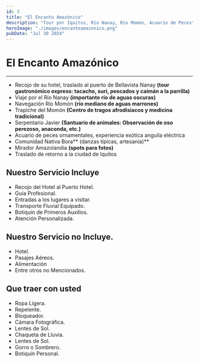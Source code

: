 ```yaml
---
id: 3
title: "El Encanto Amazónico"
description: "Tour por Iquitos, Río Nanay, Río Momón, Acuario de Peces"
heroImage: "./images/encantoamazonico.png"
pubDate: "Jul 30 2024"
---
```


# El Encanto Amazónico

---

- Recojo de su hotel, traslado al puerto de Bellavista Nanay **(tour gastronómico express: tacacho, suri, pescados y caimán a la parrilla)**
- Viaje por el Río Nanay **(importante río de aguas oscuras)**
- Navegación Río Momón **(río mediano de aguas marrones)**
- Trapiche del Momón **(Centro de tragos afrodisiacos y medicina tradicional)**
- Serpentario Javier **(Santuario de animales: Observación de oso perezoso, anaconda, etc.)**
- Acuario de peces ornamentales, experiencia exótica anguila eléctrica
- Comunidad Nativa Bora** (danzas típicas, artesanía)**
- Mirador Amazolandia **(spots para fotos)**
- Traslado de retorno a la ciudad de Iquitos

## **Nuestro Servicio Incluye**

- Recojo del Hotel al Puerto Hotel.
- Guía Profesional.
- Entradas a los lugares a visitar.
- Transporte Fluvial Equipado.
- Botiquín de Primeros Auxilios.
- Atención Personalizada.

## **Nuestro Servicio no Incluye.**

- Hotel.
- Pasajes Aéreos.
- Alimentación
- Entre otros no Mencionados.

## **Que traer con usted**

- Ropa Ligera.
- Repelente.
- Bloqueador.
- Cámara Fotográfica.
- Lentes de Sol.
- Chaqueta de Lluvia.
- Lentes de Sol.
- Gorro o Sombrero.
- Botiquín Personal.
